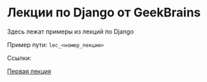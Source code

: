 # Лекции по Django от GeekBrains

Здесь лежат примеры из лекций по Django

Пример пути: `lec_<номер_лекции>`

Ссылки:

[Первая лекция](./lec_1/)